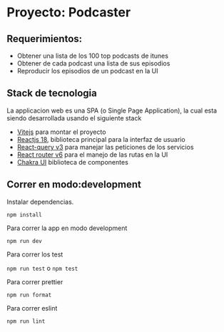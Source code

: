 # Proyecto: Podcaster

## Requerimientos:

- Obtener una lista de los 100 top podcasts de itunes
- Obtener de cada podcast una lista de sus episodios
- Reproducir los episodios de un podcast en la UI

## Stack de tecnologia

La applicacion web es una SPA (o Single Page Application), la cual esta siendo desarrollada usando el siguiente stack

- [Vitejs](https://vitejs.dev/) para montar el proyecto
- [Reactjs 18](https://reactjs.org/), biblioteca principal para la interfaz de usuario
- [React-query v3](https://react-query-v3.tanstack.com/) para manejar las peticiones de los servicios
- [React router v6](https://reactrouter.com/en/main) para el manejo de las rutas en la UI
- [Chakra UI](https://chakra-ui.com/) biblioteca de componentes

## Correr en modo:development

Instalar dependencias.

`npm install`

Para correr la app en modo development

`npm run dev`

Para correr los test

`npm run test` o `npm test`

Para correr prettier

`npm run format`

Para correr eslint

`npm run lint`
